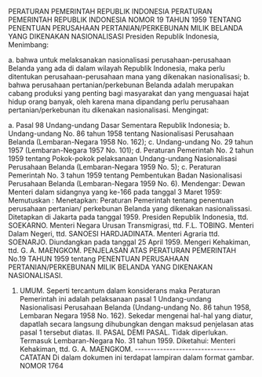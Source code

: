  PERATURAN PEMERINTAH REPUBLIK INDONESIA PERATURAN PEMERINTAH REPUBLIK INDONESIA NOMOR 19 TAHUN 1959 TENTANG PENENTUAN PERUSAHAAN PERTANIAN/PERKEBUNAN MILIK BELANDA YANG DIKENAKAN NASIONALISASI Presiden Republik Indonesia,
Menimbang:

a. bahwa untuk melaksanakan nasionalisasi perusahaan-perusahaan Belanda yang ada di dalam wilayah Republik Indonesia, maka perlu ditentukan perusahaan-perusahaan mana yang dikenakan nasionalisasi;
b. bahwa perusahaan pertanian/perkebunan Belanda adalah merupakan cabang produksi yang penting bagi masyarakat dan yang menguasai hajat hidup orang banyak, oleh karena mana dipandang perlu perusahaan pertanian/perkebunan itu dikenakan nasionalisasi.
Mengingat:

a. Pasal 98 Undang-undang Dasar Sementara Republik Indonesia;
b. Undang-undang No. 86 tahun 1958 tentang Nasionalisasi Perusahaan Belanda (Lembaran-Negara 1958 No. 162);
c. Undang-undang No. 29 tahun 1957 (Lembaran-Negara 1957 No. 101);
d. Peraturan Pemerintah No. 2 tahun 1959 tentang Pokok-pokok pelaksanaan Undang-undang Nasionalisasi Perusahaan Belanda (Lembaran-Negara 1959 No. 5);
c. Peraturan Pemerintah No. 3 tahun 1959 tentang Pembentukan Badan Nasionalisasi Perusahaan Belanda (Lembaran-Negara 1959 No. 6). Mendengar: Dewan Menteri dalam sidangnya yang ke-166 pada tanggal 3 Maret 1959: Memutuskan : Menetapkan: Peraturan Pemerintah tentang penentuan perusahaan pertanian/ perkebunan Belanda yang dikenakan nasionalissasi. Ditetapkan di Jakarta pada tanggal 1959. Presiden Republik Indonesia, ttd. SOEKARNO. Menteri Negara Urusan Transmigrasi, ttd. F.L. TOBING. Menteri Dalam Negeri, ttd. SANOESI HARDJADINATA. Menteri Agraria ttd. SOENARJO. Diundangkan pada tanggal 25 April 1959. Mengeri Kehakiman, ttd. G. A. MAENGKOM. PENJELASAN ATAS PERATURAN PEMERINTAH No.19 TAHUN 1959 tentang PENENTUAN PERUSAHAAN PERTANIAN/PERKEBUNAN MILIK BELANDA YANG DIKENAKAN NASIONALISASI.
1. UMUM. Seperti tercantum dalam konsiderans maka Peraturan Pemerintah ini adalah pelaksanaan pasal 1 Undang-undang Nasionalisasi Perusahaan Belanda (Undang-undang No. 86 tahun 1958, Lembaran Negara 1958 No. 162). Sekedar mengenai hal-hal yang diatur, dapatlah secara langsung dihubungkan dengan maksud penjelasan atas pasal 1 tersebut diatas. II. PASAL DEMI PASAL. Tidak diperlukan. Termasuk Lembaran-Negara No. 31 tahun 1959. Diketahui: Menteri Kehakiman, ttd. G. A. MAENGKOM. -------------------------------- CATATAN Di dalam dokumen ini terdapat lampiran dalam format gambar. NOMOR 1764